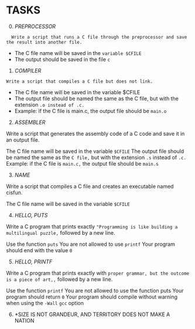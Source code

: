 # TASKS


0. *PREPROCESSOR*
```
  Write a script that runs a C file through the preprocessor and save the result into another file.
```
* The C file name will be saved in the `variable $CFILE`
* The output should be saved in the file `c`

1. *COMPILER*

```
Write a script that compiles a C file but does not link.
```
* The C file name will be saved in the variable $CFILE
* The output file should be named the same as the C file, but with the extension `.o instead of .c.`
* Example: if the C file is main.c, the output file should be `main.o`

2. *ASSEMBLER*

Write a script that generates the assembly code of a C code and save it in an output file.

The C file name will be saved in the variable `$CFILE`
The output file should be named the same as the `C file,` but with the extension `.s` instead of `.c.`
Example: if the C file is `main.c,` the output file should be `main.s`

3. *NAME*

Write a script that compiles a C file and creates an executable named cisfun.

The C file name will be saved in the variable `$CFILE`

4. *HELLO, PUTS*

Write a C program that prints exactly `"Programming is like building a multilingual puzzle,` followed by a new line.

Use the function `puts`
You are not allowed to use `printf`
Your program should end with the value `0`

5. *HELLO, PRINTF*

Write a C program that prints exactly with `proper grammar, but the outcome is a piece of art,,` followed by a new line.

Use the function `printf`
You are not allowed to use the function puts
Your program should return `0`
Your program should compile without warning when using the `-Wall` `gcc` option

6.  *SIZE IS NOT GRANDEUR, AND TERRITORY DOES NOT MAKE A NATION
